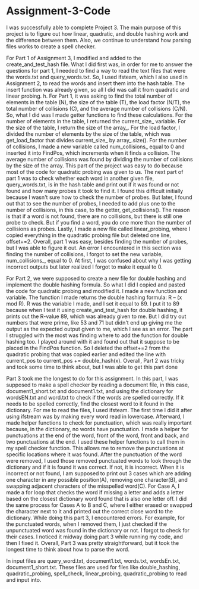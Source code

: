 # Assignment-3-Code

I was successfully able to complete Project 3. The main purpose of this project is to figure out how linear, quadratic, and double hashing work and the difference between them. Also, we continue to understand how parsing files works to create a spell checker.

For Part 1 of Assignment 3, I modified and added to the create_and_test_hash file. What I did first was, in order for me to answer the questions for part 1, I needed to find a way to read the text files that were the words.txt and query_words.txt. So, I used ifsteam, which I also used in Assignment 2, to read the words and insert them into the hash table. The insert function was already given, so all I did was call it from quadratic and linear probing. h. For Part 1, it was asking to find the total number of elements in the table (N), the size of the table (T), the load factor (N/T), the total number of collisions (C), and the average number of collisions (C/N). So, what I did was I made getter functions to find these calculations. For the number of elements in the table, I returned the current_size_ variable. For the size of the table, I return the size of the array_. For the load factor, I divided the number of elements by the size of the table, which was get_load_factor that divides current_size_ by array_.size(). For the number of collisions, I made a new variable called num_collisions_ equal to 0 and inserted it into FindPos, which increments when it finds a collision. The average number of collisions was found by dividing the number of collisions by the size of the array. This part of the project was easy to do because most of the code for quadratic probing was given to us. The next part of part 1 was to check whether each word in another given file, query_words.txt, is in the hash table and print out if it was found or not found and how many probes it took to find it. I found this difficult initially because I wasn't sure how to check the number of probes. But later, I found out that to see the number of probes, I needed to add plus one to the number of collisions, in this case, to the getter, get_collisions(). The reason is that if a word is not found, there are no collisions, but there is still one probe to check. But if you find a word, you do one more than the number of collisions as probes. Lastly, I made a new file called linear_probing, where I copied everything in the quadratic probing file but deleted one line, offset+=2. Overall, part 1 was easy, besides finding the number of probes, but I was able to figure it out. An error I encountered in this section was finding the number of collisions, I forgot to set the new variable, num_collisions_, equal to 0. At first, I was confused about why I was getting incorrect outputs but later realized I forgot to make it equal to 0.

For Part 2, we were supposed to create a new file for double hashing and implement the double hashing formula. So what I did I copied and pasted the code for quadratic probing and modified it. I made a new function and variable. The function I made returns the double hashing formula: R – (x mod R). R was the variable I made, and I set it equal to 89. I put it to 89 because when I test it using create_and_test_hash for double hashing, it prints out the R-value 89, which was already given to me. But I did try out numbers that were prime, like 53 and 71 but didn't end up giving me the output as the expected output given to me, which I see as an error. The part I struggled with the most was finding where to add the function for double hashing too. I played around with it and found out that it suppose to be placed in the FindPos function. So I deleted the offset+=2 from the quadratic probing that was copied earlier and edited the line with current_pos to current_pos += double_hash(x). Overall, Part 2 was tricky and took some time to think about, but I was able to get this part done 

Part 3 took me the longest to do for this assignment. In this part, I was supposed to make a spell checker by reading a document file, in this case, document1_short.txt and document1.txt, and using the dictionary for wordsEN.txt and word.txt to check if the words are spelled correctly. If it needs to be spelled correctly, find the closest word to it found in the dictionary. For me to read the files, I used ifsteam. The first time I did it after using ifstream was by making every word read in lowercase. Afterward, I made helper functions to check for punctuation, which was really important because, in the dictionary, no words have punctuation. I made a helper for punctuations at the end of the word, front of the word, front and back, and two punctuations at the end. I used these helper functions to call them in my spell checker function. This allows me to remove the punctuations at specific locations where it was found. After the punctuation of the word were removed, I used those removed punctuated words to look through the dictionary and if it is found it was correct. If not, it is incorrect. When it is incorrect or not found, I am supposed to print out 3 cases which are adding one character in any possible position(A), removing one character(B), and swapping adjacent characters of the misspelled word(C). For Case A, I made a for loop that checks the word if missing a letter and adds a letter based on the closest dictionary word found that is also one letter off. I did the same process for Cases A to B and C, where I either erased or swapped the character next to it and printed out the correct close word to the dictionary. While doing this part 3, I encountered errors. For example, for the punctuated words,  when I removed them, I just checked if the unpunctuated word was found in the dictionary or not. I forgot to check for their cases. I  noticed it midway doing part 3 while running my code, and then I fixed it. Overall, Part 3 was pretty straightforward, but it took the longest time to think about how to parse the word.

In input files are query_word.txt, document1.txt, words.txt, wordsEn.txt, document1_short.txt. These files are used for files like double_hashing, quadratic_probing, spell_check, linear_probing, quadratic_probing to read and input into.


